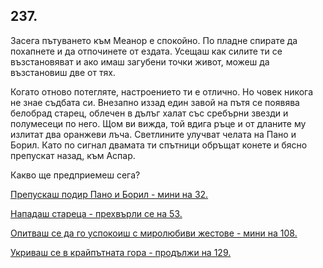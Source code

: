 ## 237.

Засега пътуването към Меанор е спокойно. По пладне спирате да
похапнете и да отпочинете от ездата. Усещаш как силите ти се
възстановяват и ако имаш загубени точки живот, можеш да
възстановиш две от тях.

Когато отново потегляте, настроението ти е отлично. Но човек
никога не знае съдбата си. Внезапно иззад един завой на пътя се
появява белобрад старец, облечен в дълъг халат със сребърни звезди
и полумесеци по него. Щом ви вижда, той вдига ръце и от дланите му
излитат два оранжеви лъча. Светлините улучват челата на Пано и
Борил. Като по сигнал двамата ти спътници обръщат конете и бясно
препускат назад, към Аспар.

Какво ще предприемеш сега?

[Препускаш подир Пано и Борил - мини на 32.](./32)

[Нападаш стареца - прехвърли се на 53.](./53)

[Опитваш се да го успокоиш с миролюбиви жестове - мини на 108.](./108)

[Укриваш се в крайпътната гора - продължи на 129.](./129)
